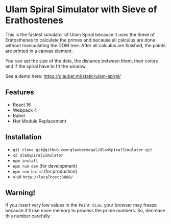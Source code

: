 # Ulam Spiral Simulator with Sieve of Erathostenes

This is the fastest simulator of Ulam Spiral because it uses the Sieve of Eratosthenes to calculate the primes and because all calculus are done without manipulating the DOM tree. After all calculus are finished, the points are printed in a canvas element.

You can set the size of the dots, the distance between them, their colors and if the spiral have to fit the window.

See a demo here: https://glauber.ml/static/ulam-spiral/

## Features

* React 16
* Webpack 4
* Babel
* Hot Module Replacement

## Installation

* `git clone git@github.com:glaubermagal/UlamSpiralSimulator.git`
* `cd UlamSpiralSimulator`
* `npm install`
* `npm run dev` (for development)
* `npm run build` (for production)
* visit `http://localhost:8080/`

## Warning!

If you insert very low values in the `Point Size`, your browser may freeze because it'll use more memory to process the prime numbers. So, decrease this number carefully.